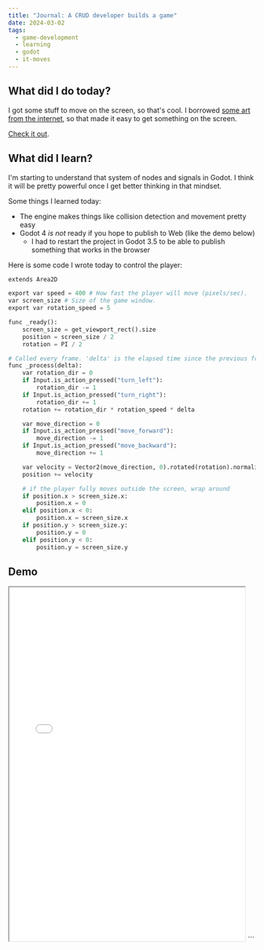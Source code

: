 ```yaml
---
title: "Journal: A CRUD developer builds a game"
date: 2024-03-02
tags:
  - game-development
  - learning
  - godot
  - it-moves
---
```


## What did I do today?

I got some stuff to move on the screen, so that's cool. I borrowed [some art from the internet](https://kenney-assets.itch.io/top-down-tanks-redux), so that made it easy to get something on the screen.

[Check it out](#demo).

## What did I learn?

I'm starting to understand that system of nodes and signals in Godot. I think it will be pretty powerful once I get better thinking in that mindset.

Some things I learned today:

- The engine makes things like collision detection and movement pretty easy
- Godot 4 _is not_ ready if you hope to publish to Web (like the demo below)
  - I had to restart the project in Godot 3.5 to be able to publish something that works in the browser

Here is some code I wrote today to control the player:

```python
extends Area2D

export var speed = 400 # How fast the player will move (pixels/sec).
var screen_size # Size of the game window.
export var rotation_speed = 5

func _ready():
	screen_size = get_viewport_rect().size
	position = screen_size / 2
	rotation = PI / 2

# Called every frame. 'delta' is the elapsed time since the previous frame.
func _process(delta):
	var rotation_dir = 0
	if Input.is_action_pressed("turn_left"):
		rotation_dir -= 1
	if Input.is_action_pressed("turn_right"):
		rotation_dir += 1
	rotation += rotation_dir * rotation_speed * delta

	var move_direction = 0
	if Input.is_action_pressed("move_forward"):
		move_direction -= 1
	if Input.is_action_pressed("move_backward"):
		move_direction += 1

	var velocity = Vector2(move_direction, 0).rotated(rotation).normalized() * speed * delta
	position += velocity

	# if the player fully moves outside the screen, wrap around
	if position.x > screen_size.x:
		position.x = 0
	elif position.x < 0:
		position.x = screen_size.x
	if position.y > screen_size.y:
		position.y = 0
	elif position.y < 0:
		position.y = screen_size.y
```

## Demo

<iframe src="/tanks-of-fury/builds/02032024" width="480" height="720"></iframe>
```
